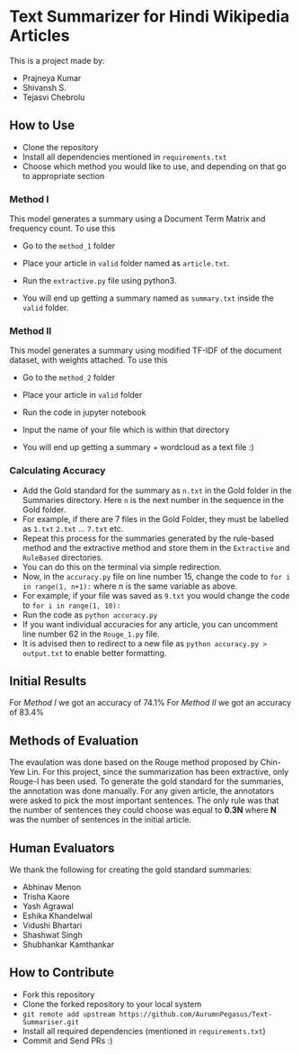 # Text Summarizer for Hindi Wikipedia Articles

This is a project made by:
* Prajneya Kumar
* Shivansh S.
* Tejasvi Chebrolu

## How to Use

* Clone the repository
* Install all dependencies mentioned in ```requirements.txt```
* Choose which method you would like to use, and depending on that go to appropriate section

### Method I

This model generates a summary using a Document Term Matrix and frequency count. To use this

* Go to the ```method_1``` folder
* Place your article in ```valid``` folder named as ```article.txt```.
* Run the ```extractive.py``` file using python3.

* You will end up getting a summary named as ```summary.txt``` inside the ```valid``` folder.

### Method II

This model generates a summary using modified TF-IDF of the document dataset, with weights attached. To use this

* Go to the ```method_2``` folder
* Place your article in ```valid``` folder
* Run the code in jupyter notebook
* Input the name of your file which is within that directory

* You will end up getting a summary + wordcloud as a text file :)

### Calculating Accuracy

* Add the Gold standard for the summary as ```n.txt``` in the Gold folder in the Summaries directory. Here `n` is the next number in the sequence in the Gold folder.
* For example, if there are 7 files in the Gold Folder, they must be labelled as ```1.txt``` ```2.txt``` ... ```7.txt``` etc.
* Repeat this process for the summaries generated by the rule-based method and the extractive method and store them in the `Extractive` and `RuleBased` directories.
* You can do this on the terminal via simple redirection. 
* Now, in the `accuracy.py` file on line number 15, change the code to ```for i in range(1, n+1):``` where n is the same variable as above.
* For example, if your file was saved as `9.txt` you would change the code to ```for i in range(1, 10):```
* Run the code as `python accuracy.py`
* If you want individual accuracies for any article, you can uncomment line number 62 in the ```Rouge_1.py``` file.
* It is advised then to redirect to a new file as `python accuracy.py > output.txt` to enable better formatting.

## Initial Results
For _Method I_ we got an accuracy of 74.1%
For _Method II_ we got an accuracy of 83.4%

## Methods of Evaluation

The evaulation was done based on the Rouge method proposed by Chin-Yew Lin. For this project, since the summarization has been extractive, only Rouge-I has been used. To generate the gold standard for the summaries, the annotation was done manually. For any given article, the annotators were asked to pick the most important sentences. The only rule was that the number of sentences they could choose was equal to **0.3N** where **N** was the number of sentences in the initial article. 

## Human Evaluators

We thank the following for creating the gold standard summaries:

* Abhinav Menon
* Trisha Kaore
* Yash Agrawal
* Eshika Khandelwal
* Vidushi Bhartari
* Shashwat Singh
* Shubhankar Kamthankar

## How to Contribute

* Fork this repository 
* Clone the forked repository to your local system
* ```git remote add upstream https://github.com/AurumnPegasus/Text-Summariser.git```
* Install all required dependencies (mentioned in ```requirements.txt```)
* Commit and Send PRs :)
